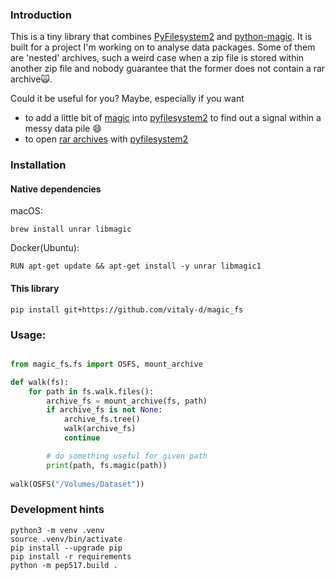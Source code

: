 ### Introduction

This is a tiny library that combines [PyFilesystem2](https://docs.pyfilesystem.org/en/latest/index.html) and [python-magic](https://pypi.org/project/python-magic/). It is built for a project I'm working on to analyse data packages. Some of them are 'nested' archives, such a weird case when a zip file is stored within another zip file and nobody guarantee that the former does not contain a rar archive🙀.

Could it be useful for you? Maybe, especially if you want 
 - to add a little bit of [magic](https://pypi.org/project/python-magic/) into [pyfilesystem2](https://docs.pyfilesystem.org/en/latest/guide.html#why-use-pyfilesystem) to find out a signal within a messy data pile 😄
 - to open [rar archives](https://rarfile.readthedocs.io/index.html) with [pyfilesystem2](https://docs.pyfilesystem.org/en/latest/guide.html#why-use-pyfilesystem)


### Installation

#### Native dependencies
macOS:
```
brew install unrar libmagic
```

Docker(Ubuntu):
```
RUN apt-get update && apt-get install -y unrar libmagic1
```

#### This library 
```
pip install git+https://github.com/vitaly-d/magic_fs
```

### Usage:
```python

from magic_fs.fs import OSFS, mount_archive

def walk(fs):
    for path in fs.walk.files():
        archive_fs = mount_archive(fs, path)
        if archive_fs is not None:
            archive_fs.tree()
            walk(archive_fs)
            continue

        # do something useful for given path
        print(path, fs.magic(path))
        
walk(OSFS("/Volumes/Dataset"))        

```


### Development hints
```
python3 -m venv .venv
source .venv/bin/activate
pip install --upgrade pip
pip install -r requirements
python -m pep517.build .
```


